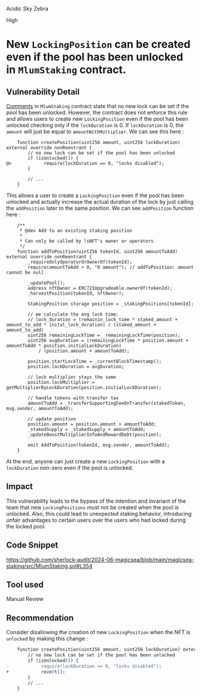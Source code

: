 Acidic Sky Zebra

High

# New ```LockingPosition``` can be created even if the pool has been unlocked in ```MlumStaking``` contract.

## Vulnerability Detail
[Comments](https://github.com/sherlock-audit/2024-06-magicsea/blob/main/magicsea-staking/src/MlumStaking.sol#L355) in ```MlumStaking``` contract state that no new lock can be set if the pool has been unlocked. However, the contract does not enforce this rule and allows users to create new ```LockingPosition``` even if the pool has been unlocked checking only if the ```lockDuration``` is 0. If ```lockDuration``` is 0, the ```amount``` will just be equal to ```amountWithMultiplier```. We can see this here :
```solidity
    function createPosition(uint256 amount, uint256 lockDuration) external override nonReentrant {
        // no new lock can be set if the pool has been unlocked
        if (isUnlocked()) {
@>            require(lockDuration == 0, "locks disabled");
        }

        // ...
    }
```
This allows a user to create a ```LockingPosition``` even if the pool has been unlocked and actually increase the actual duration of the lock by just calling the ```addPosition``` later to the same position. We can see ```addPosition``` function here :
```solidity
    /**
     * @dev Add to an existing staking position
     *
     * Can only be called by lsNFT's owner or operators
     */
    function addToPosition(uint256 tokenId, uint256 amountToAdd) external override nonReentrant {
        _requireOnlyOperatorOrOwnerOf(tokenId);
        require(amountToAdd > 0, "0 amount"); // addToPosition: amount cannot be null

        _updatePool();
        address nftOwner = ERC721Upgradeable.ownerOf(tokenId);
        _harvestPosition(tokenId, nftOwner);

        StakingPosition storage position = _stakingPositions[tokenId];

        // we calculate the avg lock time:
        // lock_duration = (remainin_lock_time * staked_amount + amount_to_add * inital_lock_duration) / (staked_amount + amount_to_add)
        uint256 remainingLockTime = _remainingLockTime(position);
        uint256 avgDuration = (remainingLockTime * position.amount + amountToAdd * position.initialLockDuration)
            / (position.amount + amountToAdd);

        position.startLockTime = _currentBlockTimestamp();
        position.lockDuration = avgDuration;

        // lock multiplier stays the same
        position.lockMultiplier = getMultiplierByLockDuration(position.initialLockDuration);

        // handle tokens with transfer tax
        amountToAdd = _transferSupportingFeeOnTransfer(stakedToken, msg.sender, amountToAdd);

        // update position
        position.amount = position.amount + amountToAdd;
        _stakedSupply = _stakedSupply + amountToAdd;
        _updateBoostMultiplierInfoAndRewardDebt(position);

        emit AddToPosition(tokenId, msg.sender, amountToAdd);
    }
```
At the end, anyone can just create a new ```LockingPosition``` with a ```lockDuration``` non-zero even if the pool is unlocked.

## Impact
This vulnerability leads to the bypass of the intention and invariant of the team that new ```LockingPositions``` must not be created when the pool is unlocked. Also, this could lead to unexpected staking behavior, introducing unfair advantages to certain users over the users who had locked during the locked pool.

## Code Snippet
https://github.com/sherlock-audit/2024-06-magicsea/blob/main/magicsea-staking/src/MlumStaking.sol#L354

## Tool used
Manual Review

## Recommendation
Consider disallowing the creation of new ```LockingPosition``` when the NFT is ```unlocked``` by making this change :
```diff
    function createPosition(uint256 amount, uint256 lockDuration) external override nonReentrant {
        // no new lock can be set if the pool has been unlocked
        if (isUnlocked()) {
-            require(lockDuration == 0, "locks disabled");
+            revert();
        }
        // ...
    }
```
